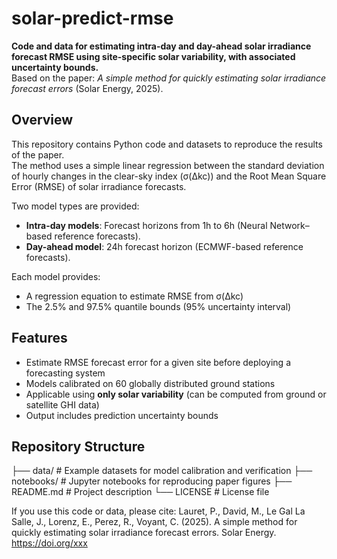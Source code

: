 # solar-predict-rmse

**Code and data for estimating intra-day and day-ahead solar irradiance forecast RMSE using site-specific solar variability, with associated uncertainty bounds.**  
Based on the paper: *A simple method for quickly estimating solar irradiance forecast errors* (Solar Energy, 2025).

## Overview

This repository contains Python code and datasets to reproduce the results of the paper.  
The method uses a simple linear regression between the standard deviation of hourly changes in the clear-sky index (σ(Δkc)) and the Root Mean Square Error (RMSE) of solar irradiance forecasts.

Two model types are provided:
- **Intra-day models**: Forecast horizons from 1h to 6h (Neural Network–based reference forecasts).
- **Day-ahead model**: 24h forecast horizon (ECMWF-based reference forecasts).

Each model provides:
- A regression equation to estimate RMSE from σ(Δkc)
- The 2.5% and 97.5% quantile bounds (95% uncertainty interval)

## Features

- Estimate RMSE forecast error for a given site before deploying a forecasting system
- Models calibrated on 60 globally distributed ground stations
- Applicable using **only solar variability** (can be computed from ground or satellite GHI data)
- Output includes prediction uncertainty bounds

## Repository Structure
├── data/ # Example datasets for model calibration and verification
├── notebooks/ # Jupyter notebooks for reproducing paper figures
├── README.md # Project description
└── LICENSE # License file

If you use this code or data, please cite:
Lauret, P., David, M., Le Gal La Salle, J., Lorenz, E., Perez, R., Voyant, C. (2025).
A simple method for quickly estimating solar irradiance forecast errors. Solar Energy.
https://doi.org/xxx
